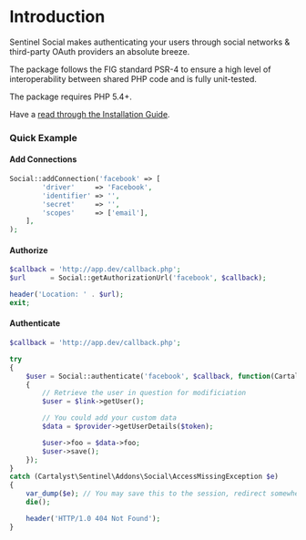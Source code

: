 # Introduction

Sentinel Social makes authenticating your users through social networks & third-party OAuth providers an absolute breeze.

The package follows the FIG standard PSR-4 to ensure a high level of interoperability between shared PHP code and is fully unit-tested.

The package requires PHP 5.4+.

Have a [read through the Installation Guide](#installation).

### Quick Example

#### Add Connections

```php
Social::addConnection('facebook' => [
		'driver'     => 'Facebook',
		'identifier' => '',
		'secret'     => '',
		'scopes'     => ['email'],
	],
);
```

#### Authorize

```php
$callback = 'http://app.dev/callback.php';
$url      = Social::getAuthorizationUrl('facebook', $callback);

header('Location: ' . $url);
exit;
```

#### Authenticate

```php
$callback = 'http://app.dev/callback.php';

try
{
	$user = Social::authenticate('facebook', $callback, function(Cartalyst\Sentinel\Addons\Social\Links\LinkInterface $link, $provider, $token, $slug)
	{
		// Retrieve the user in question for modificiation
		$user = $link->getUser();

		// You could add your custom data
		$data = $provider->getUserDetails($token);

		$user->foo = $data->foo;
		$user->save();
	});
}
catch (Cartalyst\Sentinel\Addons\Social\AccessMissingException $e)
{
	var_dump($e); // You may save this to the session, redirect somewhere
	die();

	header('HTTP/1.0 404 Not Found');
}
```

